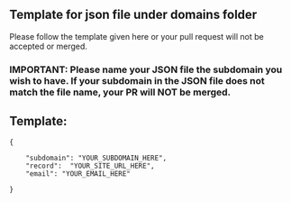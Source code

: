 ## Template for json file under domains folder

Please follow the template given here or your pull request will not be accepted or merged.

### IMPORTANT: Please name your JSON file the subdomain you wish to have. If your subdomain in the JSON file does not match the file name, your PR will NOT be merged.

## Template:
```
{  

    "subdomain": "YOUR_SUBDOMAIN_HERE",  
    "record":  "YOUR_SITE_URL_HERE",
    "email": "YOUR_EMAIL_HERE"

}
```
